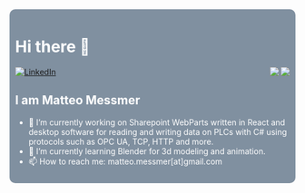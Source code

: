 

<div style="padding: 10px;
    background-color: #8090a0;
    border-radius: 10px;
    color: white;">

# Hi there 👋

<div align="left">
  <a href="https://www.linkedin.com/in/matteomessmer/">
    <img
      src="https://img.shields.io/static/v1?logo=linkedin&style=flat-square&color=0072b1&label=LinkedIn&message=%E2%98%86"
      alt="LinkedIn"
    />
  </a>
  
<img align="right" src="https://github-readme-stats.vercel.app/api?username=matteomessmer&count_private=true&show_icons=true&theme=cobalt">
  
<img align="right" src="https://github-readme-stats.vercel.app/api/top-langs/?username=matteomessmer&layout=compact&theme=cobalt">

  
## I am Matteo Messmer
  
- 🔭 I’m currently working on Sharepoint WebParts written in React and desktop software for reading and writing data on PLCs with C# using protocols such as OPC UA, TCP, HTTP and more.
- 🌱 I’m currently learning Blender for 3d modeling and animation.
- 📫 How to reach me: matteo.messmer[at]gmail.com
  
</div>

</div>
